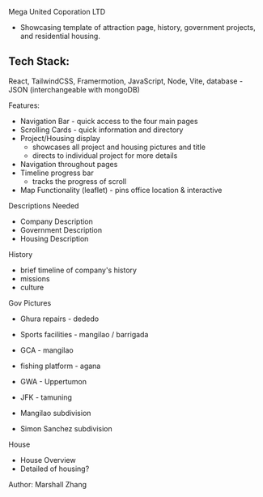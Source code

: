 Mega United Coporation LTD 

- Showcasing template of attraction page, history, government projects, and residential housing.

Tech Stack:
-----------
React, TailwindCSS, Framermotion, JavaScript, Node, Vite, 
database - JSON (interchangeable with mongoDB)


Features: 
+ Navigation Bar - quick access to the four main pages
+ Scrolling Cards - quick information and directory
+ Project/Housing display
    - showcases all project and housing pictures and title
    - directs to individual project for more details
+ Navigation throughout pages
+ Timeline progress bar
    - tracks the progress of scroll
+ Map Functionality (leaflet) - pins office location & interactive

Descriptions Needed
- Company Description
- Government Description
- Housing Description

History
- brief timeline of company's history
- missions
- culture

Gov Pictures
- Ghura repairs - dededo

- Sports facilities - mangilao / barrigada
- GCA - mangilao
- fishing platform - agana

- GWA - Uppertumon
- JFK - tamuning

- Mangilao subdivision
- Simon Sanchez subdivision


House
- House Overview
- Detailed of housing?

Author: Marshall Zhang
